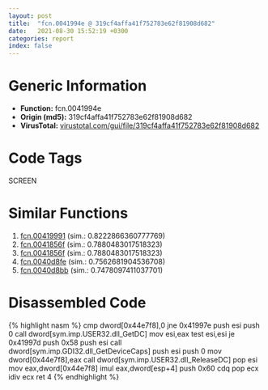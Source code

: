 ```yaml
---
layout: post
title:  "fcn.0041994e @ 319cf4affa41f752783e62f81908d682"
date:   2021-08-30 15:52:19 +0300
categories: report
index: false
---
```


# Generic Information
- **Function:** fcn.0041994e
- **Origin (md5):** 319cf4affa41f752783e62f81908d682
- **VirusTotal:** [virustotal.com/gui/file/319cf4affa41f752783e62f81908d682][virustotal_ref]

# Code Tags
<span class="tag" id="SCREEN">SCREEN</span>


# Similar Functions

1. [fcn.00419991][similar_1_ref] (sim.: 0.8222866360777769)
2. [fcn.0041856f][similar_2_ref] (sim.: 0.7880483017518323)
3. [fcn.0041856f][similar_3_ref] (sim.: 0.7880483017518323)
4. [fcn.0040d8fe][similar_4_ref] (sim.: 0.7562681904536708)
5. [fcn.0040d8bb][similar_5_ref] (sim.: 0.7478097411037701)


# Disassembled Code

{% highlight nasm %}
cmp dword[0x44e7f8],0
jne 0x41997e
push esi
push 0
call dword[sym.imp.USER32.dll_GetDC]
mov esi,eax
test esi,esi
je 0x41997d
push 0x58
push esi
call dword[sym.imp.GDI32.dll_GetDeviceCaps]
push esi
push 0
mov dword[0x44e7f8],eax
call dword[sym.imp.USER32.dll_ReleaseDC]
pop esi
mov eax,dword[0x44e7f8]
imul eax,dword[esp+4]
push 0x60
cdq 
pop ecx
idiv ecx
ret 4
{% endhighlight %}


[similar_1_ref]: /report/fcn.00419991@319cf4affa41f752783e62f81908d682
[similar_2_ref]: /report/fcn.0041856f@e02c832a2c768752009e071574e12967
[similar_3_ref]: /report/fcn.0041856f@f068e0a788db6c075da6c407576e943b
[similar_4_ref]: /report/fcn.0040d8fe@5f763449465a14d1cdb5ea67e2f984d0
[similar_5_ref]: /report/fcn.0040d8bb@5f763449465a14d1cdb5ea67e2f984d0
[virustotal_ref]: https://www.virustotal.com/gui/file/319cf4affa41f752783e62f81908d682